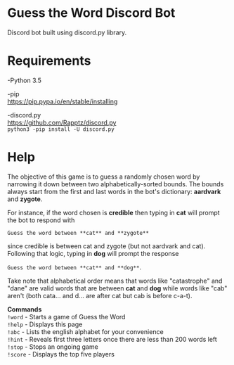 # Guess the Word Discord Bot
Discord bot built using discord.py library.

# Requirements
-Python 3.5

-pip  
https://pip.pypa.io/en/stable/installing

-discord.py  
https://github.com/Rapptz/discord.py  
`python3 -pip install -U discord.py`  

# Help

The objective of this game is to guess a randomly chosen word by narrowing it down between two alphabetically-sorted bounds. The bounds always start from the first and last words in the bot's dictionary: **aardvark** and **zygote**.

For instance, if the word chosen is **credible** then typing in **cat** will prompt the bot to respond with  

`Guess the word between **cat** and **zygote**`  

since credible is between cat and zygote (but not aardvark and cat). Following that logic, typing in **dog** will prompt the response

`Guess the word between **cat** and **dog**`. 

Take note that alphabetical order means that words like "catastrophe" and "dane" are valid words that are between **cat** and **dog** while words like "cab" aren't (both cata... and d... are after cat but cab is before c-a-t).

**Commands**  
`!word` - Starts a game of Guess the Word  
`!help` - Displays this page  
`!abc`  - Lists the english alphabet for your convenience  
`!hint` - Reveals first three letters once there are less than 200 words left  
`!stop` - Stops an ongoing game  
`!score` - Displays the top five players  




